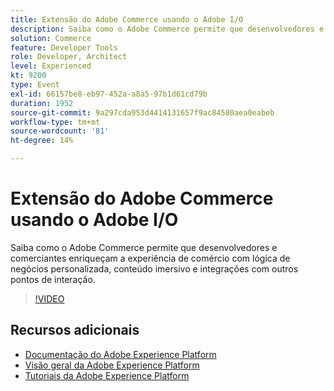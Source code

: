 ```yaml
---
title: Extensão do Adobe Commerce usando o Adobe I/O
description: Saiba como o Adobe Commerce permite que desenvolvedores e comerciantes enriqueçam a experiência de comércio com lógica de negócios personalizada, conteúdo imersivo e integrações com outros pontos de interação.
solution: Commerce
feature: Developer Tools
role: Developer, Architect
level: Experienced
kt: 9200
type: Event
exl-id: 66157be8-eb97-452a-a8a5-97b1d61cd79b
duration: 1952
source-git-commit: 9a297cda953d4414131657f9ac84580aea0eabeb
workflow-type: tm+mt
source-wordcount: '81'
ht-degree: 14%

---
```


# Extensão do Adobe Commerce usando o Adobe I/O

Saiba como o Adobe Commerce permite que desenvolvedores e comerciantes enriqueçam a experiência de comércio com lógica de negócios personalizada, conteúdo imersivo e integrações com outros pontos de interação.

>[!VIDEO](https://video.tv.adobe.com/v/337727/?quality=12&learn=on&hidetitle=true)

## Recursos adicionais

- [Documentação do Adobe Experience Platform](https://experienceleague.adobe.com/docs/experience-platform.html?lang=pt-BR)
- [Visão geral da Adobe Experience Platform](https://experienceleague.adobe.com/docs/experience-platform/landing/home.html?lang=pt-BR)
- [Tutoriais da Adobe Experience Platform](https://experienceleague.adobe.com/docs/platform-learn/tutorials/overview.html?lang=pt-BR)
